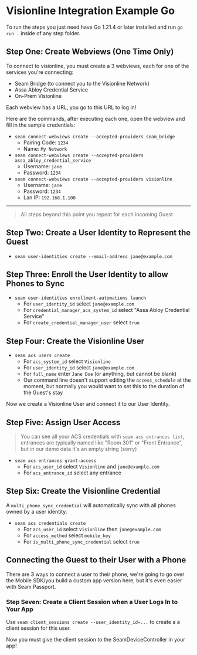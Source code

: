 # Visionline Integration Example Go

To run the steps you just need have Go 1.21.4 or later installed and run `go run .` inside of any step folder.

## Step One: Create Webviews (One Time Only)

To connect to visionline, you must create a 3 webviews, each for one of the services you're connecting:
* Seam Bridge (to connect you to the Visionline Network)
* Assa Abloy Credential Service
* On-Prem Visionline

Each webview has a URL, you go to this URL to log in!

Here are the commands, after executing each one, open the webview and fill
in the sample credentials:

- `seam connect-webviews create --accepted-providers seam_bridge`
  - Pairing Code: `1234`
  - Name: `My Network`
- `seam connect-webviews create --accepted-providers assa_abloy_credential_service`
  - Username: `jane`
  - Password: `1234`
- `seam connect-webviews create --accepted-providers visionline`
  - Username: `jane`
  - Password: `1234`
  - Lan IP: `192.168.1.100`

---

> All steps beyond this point you repeat for each incoming Guest

## Step Two: Create a User Identity to Represent the Guest

- `seam user-identities create --email-address jane@example.com`

## Step Three: Enroll the User Identity to allow Phones to Sync

- `seam user-identities enrollment-automations launch`
  - For `user_identity_id` select `jane@example.com`
  - For `credential_manager_acs_system_id` select "Assa Abloy Credential Service"
  - For `create_credential_manager_user` select `true`


## Step Four: Create the Visionline User

- `seam acs users create`
  - For `acs_system_id` select `Visionline`
  - For `user_identity_id` select `jane@example.com`
  - For `full_name` enter `Jane Doe` (or anything, but cannot be blank)
  - Our command line doesn't support editing the `access_schedule` at the
    moment, but normally you would want to set this to the duration of the
    Guest's stay

Now we create a Visionline User and connect it to our User Identity.

## Step Five: Assign User Access

> You can see all your ACS credentials with `seam acs entrances list`, entrances are typically
> named like "Room 301" or "Front Entrance", but in our demo data it's an empty string (sorry)

- `seam acs entrances grant-access`
  - For `acs_user_id` select `Visionline` and `jane@example.com`
  - For `acs_entrance_id` select any entrance

## Step Six: Create the Visionline Credential

A `multi_phone_sync_credential` will automatically sync with all phones owned by a user identity.

- `seam acs credentials create`
  - For `acs_user_id` select `Visionline` then `jane@example.com`
  - For `access_method` select `mobile_key`
  - For `is_multi_phone_sync_credential` select `true`

## Connecting the Guest to their User with a Phone

There are 3 ways to connect a user to their phone, we're going to go over the Mobile SDK/you
build a custom app version here, but it's even easier with Seam Passport.

### Step Seven: Create a Client Session when a User Logs In to Your App

Use `seam client_sessions create --user_identity_id=...` to create a a client session for this
user.

Now you must give the client session to the SeamDeviceController in your app!

